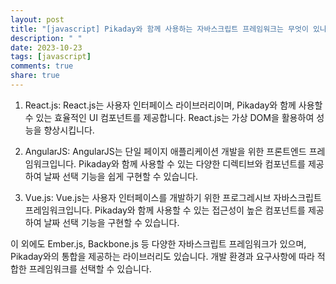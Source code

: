 ```yaml
---
layout: post
title: "[javascript] Pikaday와 함께 사용하는 자바스크립트 프레임워크는 무엇이 있나요?"
description: " "
date: 2023-10-23
tags: [javascript]
comments: true
share: true
---
```


1. React.js: React.js는 사용자 인터페이스 라이브러리이며, Pikaday와 함께 사용할 수 있는 효율적인 UI 컴포넌트를 제공합니다. React.js는 가상 DOM을 활용하여 성능을 향상시킵니다.

2. AngularJS: AngularJS는 단일 페이지 애플리케이션 개발을 위한 프론트엔드 프레임워크입니다. Pikaday와 함께 사용할 수 있는 다양한 디렉티브와 컴포넌트를 제공하여 날짜 선택 기능을 쉽게 구현할 수 있습니다.

3. Vue.js: Vue.js는 사용자 인터페이스를 개발하기 위한 프로그레시브 자바스크립트 프레임워크입니다. Pikaday와 함께 사용할 수 있는 접근성이 높은 컴포넌트를 제공하여 날짜 선택 기능을 구현할 수 있습니다.

이 외에도 Ember.js, Backbone.js 등 다양한 자바스크립트 프레임워크가 있으며, Pikaday와의 통합을 제공하는 라이브러리도 있습니다. 개발 환경과 요구사항에 따라 적합한 프레임워크를 선택할 수 있습니다.